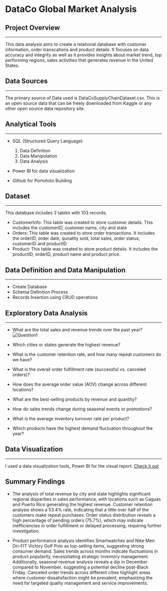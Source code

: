 # DataCo Global Market Analysis

## Project Overview
---
This data analysis aims to create a relational database with customer information, order transcations and product details. It focuses on data accuracy and integrity as well as it provides insights about market trend, top performing regions, sales activities that generates revenue in the United States.

## Data Sources
---
The primary source of Data used is DataCoSupplyChainDataset.csv. This is an open source data that can be freely downloaded from Kaggle or any other open source data repository site.

## Analytical Tools
---
- SQL (Structured Query Language)
  1. Data Definition
  2. Data Manipulation
  3. Data Analysis
    
- Power BI for data visualization
  
- Github for Portofolio Building

## Dataset
---
This database includes 3 tables with 103 records;
- CustomerInfo: This table was created to store customer details. This includes the customerID, customer name, city and state
- Orders: This table was created to store order transactions. It includes the orderID, order date, qunatity sold, total sales, order status, customerID and productID
- Product: This table was created to store product details. It includes the productID, orderID, product name and product price.

## Data Definition and Data Manipulation
---
- Create Database
- Schema Definition Process
- Records Insertion using CRUD operations

## Exploratory Data Analysis
---
- What are the total sales and revenue trends over the past year?
  ![Question1](https://github.com/user-attachments/assets/416c5943-7872-40a8-b149-176de0562ffc)

- Which cities or states generate the highest revenue?
- What is the customer retention rate, and how many repeat customers do we have?
- What is the overall order fulfillment rate (successful vs. canceled orders)?
- How does the average order value (AOV) change across different locations?
- What are the best-selling products by revenue and quantity?
- How do sales trends change during seasonal events or promotions?
- What is the average inventory turnover rate per product?
- Which products have the highest demand fluctuation throughout the year?

## Data Visualization
---
I used a data visualization tools, Power BI for the visual report. 
[Check it out](https://app.powerbi.com/view?r=eyJrIjoiYzFmY2Q0MDAtYTdkMS00NjRjLWE3MTUtMzUxNjg1MGM5NjQzIiwidCI6IjYxMTdiOTliLWEzN2QtNDY4Yy1iODg2LTE1YmQ1YWViYTVjNCJ9) 

## Summary Findings

- The analysis of total revenue by city and state highlights significant regional disparities in sales performance, with locations such as Caguas and Puerto Rico generating the highest revenue. Customer retention analysis shows a 53.4% rate, indicating that a little over half of the customers make repeat purchases. Order status distribution reveals a high percentage of pending orders (75.7%), which may indicate inefficiencies in order fulfillment or delayed processing, requiring further investigation.  

- Product performance analysis identifies Smartwatches and Nike Men Dri-FIT Victory Golf Polo as top-selling items, suggesting strong consumer demand. Sales trends across months indicate fluctuations in product popularity, necessitating strategic inventory management. Additionally, seasonal revenue analysis reveals a dip in December compared to November, suggesting a potential decline post-Black Friday. Canceled order trends across different cities highlight areas where customer dissatisfaction might be prevalent, emphasizing the need for targeted quality management and service improvements.

